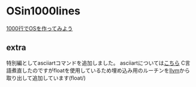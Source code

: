 # OSin1000lines

[1000行でOSを作ってみよう](https://operating-system-in-1000-lines.vercel.app/ja/ "1000行でOSを作ってみよう")

## extra
特別編としてasciiartコマンドを追加しました。
asciiartについては[こちら](thttp://haserin09.la.coocan.jp/asciiart.html "番外編：ASCIIART(マンデルブロ集合)ベンチマーク")
C言語煮直したのですがfloatを使用しているため埋め込み用のルーチンを[llvm](https://github.com/llvm/llvm-project "llvm-project")から取り出して追加しています(float/)

